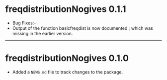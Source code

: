 # freqdistributionNogives 0.1.1
* Bug Fixes:-
* Output of the function basicfreqdist is now documented ; which was missing in the earlier version. 

---

# freqdistributionNogives 0.1.0

* Added a `NEWS.md` file to track changes to the package.



